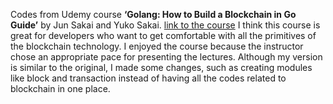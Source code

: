 Codes from Udemy course **‘Golang: How to Build a Blockchain in Go Guide’** by Jun Sakai and Yuko Sakai. 
[link to the course](https://www.udemy.com/course/golang-how-to-build-a-blockchain-in-go/)
I think this course is great for developers who want to get comfortable with all the primitives of the blockchain technology. I enjoyed the course because the instructor chose an appropriate pace for presenting the lectures. Although my version is similar to the original, I made some changes, such as creating modules like block and transaction instead of having all the codes related to blockchain in one place.
